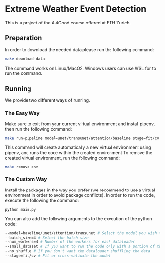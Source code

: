 # Extreme Weather Event Detection

This is a project of the AI4Good course offered at ETH Zurich.

## Preparation
In order to download the needed data please run the following command:
```bash
make download-data
```
The command works on Linux/MacOS. Windows users can use WSL for to run the command.

## Running
We provide two different ways of running.

### The Easy Way
Make sure to exit from your current virtual environment and install pipenv, then run the following command:
```bash
make run-pipeline model=unet/transunet/attention/baseline stage=fit/cv
```
This command will create automatically a new virtual environment using pipenv, and runs the code within the created environment
To remove the created virtual environment, run the following command:
```bash
make remove-env
```

### The Custom Way
Install the packages in the way you prefer (we recommend to use a virtual environment in order to avoid package conflicts).
In order to run the code, execute the following the command:
```bash
python main.py
```
You can also add the following arguments to the execution of the python code:
```bash
--model=baseline/unet/attention/transunet # Select the model you wish to run
--batch_size=4 # Select the batch size
--num_workers=4 # Number of the workers for each dataloader
--small_dataset # If you want to run the code only with a portion of the dataset
--no_shuffle # If you don't want the dataloader shuffling the data
--stage=fit/cv # Fit or cross-validate the model
```
